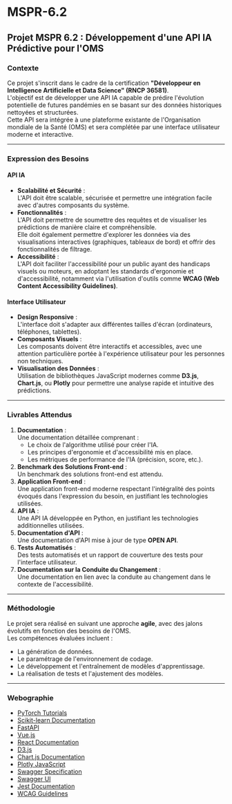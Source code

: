 # MSPR-6.2

## Projet MSPR 6.2 : Développement d'une API IA Prédictive pour l'OMS

### Contexte

Ce projet s'inscrit dans le cadre de la certification **"Développeur en Intelligence Artificielle et Data Science" (RNCP 36581)**.  
L'objectif est de développer une API IA capable de prédire l'évolution potentielle de futures pandémies en se basant sur des données historiques nettoyées et structurées.  
Cette API sera intégrée à une plateforme existante de l'Organisation mondiale de la Santé (OMS) et sera complétée par une interface utilisateur moderne et interactive.

---

### Expression des Besoins

#### API IA

- **Scalabilité et Sécurité** :  
    L'API doit être scalable, sécurisée et permettre une intégration facile avec d'autres composants du système.
- **Fonctionnalités** :  
    L'API doit permettre de soumettre des requêtes et de visualiser les prédictions de manière claire et compréhensible.  
    Elle doit également permettre d'explorer les données via des visualisations interactives (graphiques, tableaux de bord) et offrir des fonctionnalités de filtrage.
- **Accessibilité** :  
    L'API doit faciliter l'accessibilité pour un public ayant des handicaps visuels ou moteurs, en adoptant les standards d'ergonomie et d'accessibilité, notamment via l'utilisation d'outils comme **WCAG (Web Content Accessibility Guidelines)**.

#### Interface Utilisateur

- **Design Responsive** :  
    L'interface doit s'adapter aux différentes tailles d'écran (ordinateurs, téléphones, tablettes).
- **Composants Visuels** :  
    Les composants doivent être interactifs et accessibles, avec une attention particulière portée à l'expérience utilisateur pour les personnes non techniques.
- **Visualisation des Données** :  
    Utilisation de bibliothèques JavaScript modernes comme **D3.js**, **Chart.js**, ou **Plotly** pour permettre une analyse rapide et intuitive des prédictions.

---

### Livrables Attendus

1. **Documentation** :  
     Une documentation détaillée comprenant :
     - Le choix de l'algorithme utilisé pour créer l'IA.
     - Les principes d'ergonomie et d'accessibilité mis en place.
     - Les métriques de performance de l'IA (précision, score, etc.).
2. **Benchmark des Solutions Front-end** :  
     Un benchmark des solutions front-end est attendu.
3. **Application Front-end** :  
     Une application front-end moderne respectant l'intégralité des points évoqués dans l'expression du besoin, en justifiant les technologies utilisées.
4. **API IA** :  
     Une API IA développée en Python, en justifiant les technologies additionnelles utilisées.
5. **Documentation d'API** :  
     Une documentation d'API mise à jour de type **OPEN API**.
6. **Tests Automatisés** :  
     Des tests automatisés et un rapport de couverture des tests pour l'interface utilisateur.
7. **Documentation sur la Conduite du Changement** :  
     Une documentation en lien avec la conduite au changement dans le contexte de l'accessibilité.

---

### Méthodologie

Le projet sera réalisé en suivant une approche **agile**, avec des jalons évolutifs en fonction des besoins de l'OMS.  
Les compétences évaluées incluent :
- La génération de données.
- Le paramétrage de l'environnement de codage.
- Le développement et l'entraînement de modèles d'apprentissage.
- La réalisation de tests et l'ajustement des modèles.

---

### Webographie

- [PyTorch Tutorials](https://pytorch.org/tutorials/)
- [Scikit-learn Documentation](https://scikit-learn.org/stable/documentation.html)
- [FastAPI](https://fastapi.tiangolo.com/)
- [Vue.js](https://vuejs.org/)
- [React Documentation](https://reactjs.org/docs/getting-started.html)
- [D3.js](https://d3js.org/)
- [Chart.js Documentation](https://www.chartjs.org/docs/latest/)
- [Plotly JavaScript](https://plotly.com/javascript/)
- [Swagger Specification](https://swagger.io/specification/)
- [Swagger UI](https://swagger.io/tools/swagger-ui/)
- [Jest Documentation](https://jestjs.io/docs/getting-started)
- [WCAG Guidelines](https://www.w3.org/WAI/standards-guidelines/wcag/)

